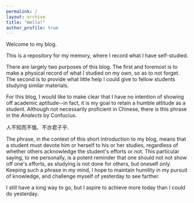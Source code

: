 ```yaml
---
permalink: /
layout: archive
title: "Hello!"
author_profile: true
---
```

Welcome to my blog. 

This is a repository for my memory, where I record what I have self-studied. 

There are largely two purposes of this blog. The first and foremost is to make a physical record of what I studied on my own, so as to not forget. The second is to provide what little help I could give to fellow students studying similar materials. 

For this blog, I would like to make clear that I have no intention of showing off academic aptitude--in fact, it is my goal to retain a humble attitude as a student. Although not necessarily proficient in Chinese, there is this phrase in the *Analects* by Confucius.

人不知而不慍、不亦君子乎. 

The phrase, in the context of this short introduction to my blog, means that a student must devote him or herself to his or her studies, regardless of whether others acknowledge the student's efforts or not. This particular saying, to me personally, is a potent reminder that one should not not show off one's efforts, as studying is not done for others, but oneself only. Keeping such a phrase in my mind, I hope to maintain humility in my pursuit of knowledge, and challenge myself of yesterday to see farther. 

I still have a long way to go, but I aspire to achieve more today than I could do yesterday. 
